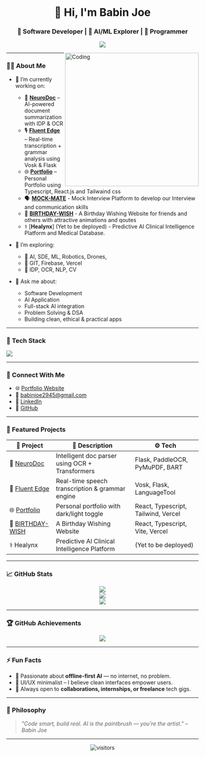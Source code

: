 <h1 align="center">👋 Hi, I'm Babin Joe</h1>
<h3 align="center">🚀 Software Developer | 🧠 AI/ML Explorer | 🔐 Programmer</h3>

<p align="center">
  <img src="https://readme-typing-svg.herokuapp.com?font=Fira+Code&weight=500&size=24&pause=1000&color=0AFFEF&vCenter=true&width=435&lines=Building+AI+Applications;Open+Source+is+Love;Turning+Ideas+Into+Tech;Developing+Softwares" />
</p>

<img align="right" alt="Coding" width="350" src="https://media.giphy.com/media/qgQUggAC3Pfv687qPC/giphy.gif" />

---

### 👨‍💻 About Me

- 🔭 I’m currently working on:
  - 🧠 [**NeuroDoc**](https://github.com/BABIN-JOE/NeuroDoc) – AI-powered document summarization with IDP & OCR
  - 🎙️ [**Fluent Edge**](https://github.com/BABIN-JOE/FLUENT-EDGE) – Real-time transcription + grammar analysis using Vosk & Flask
  - 🌐 [**Portfolio**](https://github.com/BABIN-JOE/Portfolio) – Personal Portfolio using Typescript, React.js and Tailwaind css
  - 🗣️ [**MOCK-MATE**](https://github.com/BABIN-JOE/MOCK-MATE) - Mock Interview Platform to develop our Interview and communication skills
  - 🎂 [**BIRTHDAY-WISH**](https://github.com/BABIN-JOE/BIRTHDAY-WISH) - A Birthday Wishing Website for friends and
    others with attractive animations and qoutes
  - ⚕️ [**Healynx**] (Yet to be deployed) - Predictive AI Clinical Intelligence Platform and Medical Database.

- 🌱 I’m exploring:
  - 🤖 AI, SDE, ML, Robotics, Drones,
  - 🧩 GIT, Firebase, Vercel
  - 🧠 IDP, OCR, NLP, CV

- 💬 Ask me about:
  - Software Development
  - AI Application
  - Full-stack AI integration
  - Problem Solving & DSA
  - Building clean, ethical & practical apps

---

### 🧰 Tech Stack

<p align="left">
  <img src="https://skillicons.dev/icons?i=python,java,flask,ts,tailwind,vercel,supabase,git,vscode,tensorflow,html,css,js,firebase,mysql,cpp,linux,bash" />
</p>

---

### 🔗 Connect With Me

- 🌐 [Portfolio Website](https://babin-joe.vercel.app)
- 📧 babinjoe2945@gmail.com
- 💼 [LinkedIn](https://www.linkedin.com/in/babin-joe/)
- 🐙 [GitHub](https://github.com/BABIN-JOE)

---

### 🚀 Featured Projects

| 💼 Project | 📄 Description | ⚙️ Tech |
|-----------|----------------|--------|
| 🧠 [NeuroDoc](https://github.com/BABIN-JOE/NeuroDoc) | Intelligent doc parser using OCR + Transformers | Flask, PaddleOCR, PyMuPDF, BART |
| 🎤 [Fluent Edge](https://github.com/BABIN-JOE/FLUENT-EDGE) | Real-time speech transcription & grammar engine | Vosk, Flask, LanguageTool |
| 🌐 [Portfolio](https://github.com/BABIN-JOE/Portfolio) | Personal portfolio with dark/light toggle | React, Typescript, Tailwind, Vercel |
| 🎂 [BIRTHDAY-WISH](https://github.com/BABIN-JOE/BIRTHDAY-WISH) | A Birthday Wishing Website | React, Typescript, Vite, Vercel |
| ⚕️ Healynx | Predictive AI Clinical Intelligence Platform | (Yet to be deployed) |

---

### 📈 GitHub Stats

<p align="center">
  <img src="https://github-readme-stats.vercel.app/api?username=BABIN-JOE&theme=radical&show_icons=true&count_private=true" />
  <br />
  <img src="https://streak-stats.demolab.com?user=BABIN-JOE&theme=radical" />
  <br />
  <img src="https://github-readme-stats.vercel.app/api/top-langs/?username=BABIN-JOE&layout=compact&theme=radical" />
</p>

---

### 🏆 GitHub Achievements

<p align="center">
  <img src="https://github-profile-trophy.vercel.app/?username=BABIN-JOE&theme=onedark&margin-w=10&margin-h=10" />
</p>

---

### ⚡ Fun Facts

- 🎯 Passionate about **offline-first AI** — no internet, no problem.
- 🎨 UI/UX minimalist – I believe clean interfaces empower users.
- 🤝 Always open to **collaborations, internships, or freelance** tech gigs.

---

### 🧠 Philosophy

> *"Code smart, build real. AI is the paintbrush — you’re the artist." – Babin Joe*

---

<p align="center">
  <img src="https://komarev.com/ghpvc/?username=BABIN-JOE&color=blue" alt="visitors" />
</p>
